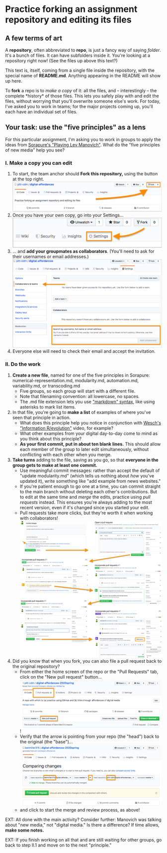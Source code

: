 # Practice forking an assignment repository and editing its files

## A few terms of art
A **repository**, often abbreviated to **repo**, is just a fancy way of saying _folder_. It's a bunch of files. It can have subfolders inside it. You're looking at a repository right now! (See the files up above this text?)

This text is, itself, coming from a single file inside the repository, with the special name of **README.md**. Anything appearing in the README will show up here.

To **fork** a repo is to _make a copy_ of it: all the files, and – interestingly – the complete \*history\* of those files. This lets you safely play with and edit the files, without worrying that you'll overwrite someone else's work. For today, I've asked you to work in teams; for the major projects coming up, you'll each have an individual set of files.

## Your task: use the "five principles" as a lens
For this particular assignment, I'm asking you to work in groups to apply the ideas from [Sorapure's "Playing Lev Manovich"](http://kairos.technorhetoric.net/8.2/binder2.html?coverweb/sorapure/index.htm). What do the "five principles of new media" help you see?

### I. Make a copy you can edit
1. To start, the team anchor should **Fork this repository,** using the button at the top right. ![location of fork button in github](github-fork-button.png)
2. Once you have your own copy, go into your Settings...  ![location of settings button in github](github-settings.png)
3. ... and **add your groupmates as collaborators**. (You'll need to ask for their usernames or email addresses.)![add collaborators, not teams](github-add-collaborators.png)
4. Everyone else will need to check their email and accept the invitation.

### II. Do the work
1. **Create a new file**, named for one of the five principles in Sorapure: numerical-representation.md, modularity.md, automation.md, variability.md, or transcoding.md
   - Five groups, so each group will start with a different file.
   - Note that filenaming convention: all lowercase, no spaces.
   - The .md file extension lets you use ["markdown" syntax](https://guides.github.com/features/mastering-markdown/), like using asterisks to mark list items.
2. In that file, you're going to **make a list** of examples of where you've seen that principle in action.
   - What does this principle help you notice in conjunction with [Wesch's "Information R/evolution"](http://www.youtube.com/watch?v=-4CV05HyAbM) video, for example?
   - What other examples from your digital day-to-day come to mind as you think about this principle?
   - **As your first commit, put in about ten blank lines.** This should allow each member of the group to later edit simultaneously, without conflicting with each other when you merge.
3. **Take turns** adding to the file, saving as you go, so that **everyone in the group gets to make at least one commit.**
   - Use meaningful commit messages: rather than accept the default of "update modularity.md" (which tells us nothing about _how_ you've updated it), write something like "add example from news websites."
   - If you're patient enough to go one at a time, you can commit straight to the main branch without deleting each other's contributions. But to edit at the same time and _merge_ the edits, practice using _pull requests_ instead. This ensures you're always adding to the most recent version, even if it's changed since you started your edit.
   - Pull requests take more clicks, but they're worth it when working with collaborators! ![series of screenshots demonstrating the steps of a commit as branch + pull request](github-pull-request-sequence-with-arrows.png)
4. Did you know that when you fork, you can also file a pull request back to the original repository? 
   - From either the home screen of the repo or the "Pull Requests" tab, click on the "New pull request" button... ![upstream pull request 1](github-upstream-pull-request-1.png) !<!-- [upstream pull request 2](github-upstream-pull-request-2.png) -->
   - Verify that the arrow is pointing from your repo (the "head") back to the original (the "base")... ![upstream pull request 3](github-upstream-pull-request-3.png)
   - and click to start the merge and review process, as above!
   
EXT: All done with the main activity? Consider further: Manovich was talking about "new media," not "digital media." Is there a difference? If time allows, **make some notes.**

EXT: If you finish working on all that and are still waiting for other groups, go back to step II.1 and move on to the next "principle."
